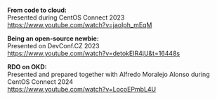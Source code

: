 
**From code to cloud:** \
Presented during CentOS Connect 2023 \
https://www.youtube.com/watch?v=jaoIph_mEqM


**Being an open-source newbie:**\
Presented on DevConf.CZ 2023 \
https://www.youtube.com/watch?v=detokEIR4jU&t=16448s


**RDO on OKD:**\
Presented and prepared together with Alfredo Moralejo Alonso during CentOS Connect 2024 \
https://www.youtube.com/watch?v=LocoEPmbL4U
